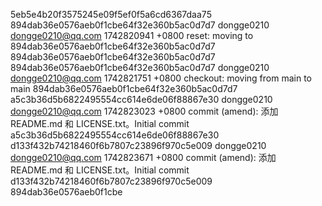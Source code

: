5eb5e4b20f3575245e09f5ef0f5a6cd6367daa75 894dab36e0576aeb0f1cbe64f32e360b5ac0d7d7 dongge0210 <dongge0210@qq.com> 1742820941 +0800	reset: moving to 894dab36e0576aeb0f1cbe64f32e360b5ac0d7d7
894dab36e0576aeb0f1cbe64f32e360b5ac0d7d7 894dab36e0576aeb0f1cbe64f32e360b5ac0d7d7 dongge0210 <dongge0210@qq.com> 1742821751 +0800	checkout: moving from main to main
894dab36e0576aeb0f1cbe64f32e360b5ac0d7d7 a5c3b36d5b6822495554cc614e6de06f88867e30 dongge0210 <dongge0210@qq.com> 1742823023 +0800	commit (amend): 添加 README.md 和 LICENSE.txt。Initial commit
a5c3b36d5b6822495554cc614e6de06f88867e30 d133f432b74218460f6b7807c23896f970c5e009 dongge0210 <dongge0210@qq.com> 1742823671 +0800	commit (amend): 添加 README.md 和 LICENSE.txt。Initial commit
d133f432b74218460f6b7807c23896f970c5e009 894dab36e0576aeb0f1cbe